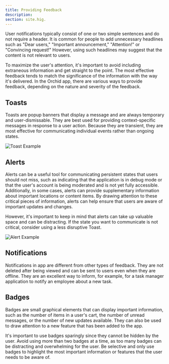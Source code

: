 ```yaml
---
title: Providing Feedback
description:
section: site.hig.
---
```



User notifications typically consist of one or two simple sentences and do not require a header. It is common for people to add unnecessary headlines such as "Dear users," "Important announcement," "Attention!" or "Convincing request!" However, using such headlines may suggest that the content is not relevant to users.

To maximize the user's attention, it's important to avoid including extraneous information and get straight to the point. The most effective feedback tends to match the significance of the information with the way it's delivered. In the Orchid app, there are various ways to provide feedback, depending on the nature and severity of the feedback.


## Toasts

Toasts are popup banners that display a message and are always temporary and user-dismissable.
They are best used for providing context-specific messages in response to a user action. 
Because they are transient, they are most effective for communicating individual events rather than ongoing states.


![Toast Example](https://orchid.software/img/hig/toast-example.png)



## Alerts

Alerts can be a useful tool for communicating persistent states that users should not miss, such as indicating that the application is in debug mode or that the user's account is being moderated and is not yet fully accessible. Additionally, in some cases, alerts can provide supplementary information about important locations or content items. By drawing attention to these critical pieces of information, alerts can help ensure that users are aware of important updates and changes.

However, it's important to keep in mind that alerts can take up valuable space and can be distracting. If the state you want to communicate is not critical, consider using a less disruptive Toast.

![Alert Example](https://orchid.software/img/hig/alert-example.png)

## Notifications

Notifications in app are different from other types of feedback. They are not deleted after being viewed and can be sent to users even when they are offline. They are an excellent way to inform, for example, for a task manager application to notify an employee about a new task.


## Badges

Badges are small graphical elements that can display important information, such as the number of items in a user's cart, the number of unread messages, or the number of new updates available. They can also be used to draw attention to a new feature that has been added to the app.

It's important to use badges sparingly since they cannot be hidden by the user. Avoid using more than two badges at a time, as too many badges can be distracting and overwhelming for the user. Be selective and only use badges to highlight the most important information or features that the user needs to be aware of.
